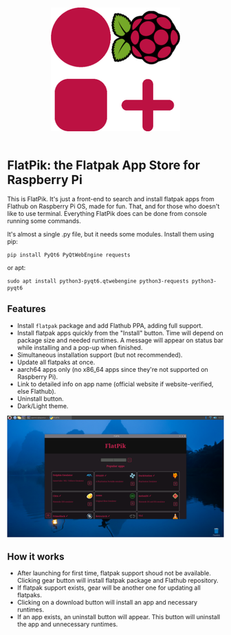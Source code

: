 <p align="center"><img src="img/FlatPik.png" style="width: 300px; margin-bottom:20px"></p>

# FlatPik: the Flatpak App Store for Raspberry Pi
This is FlatPik. It's just a front-end to search and install flatpak apps from Flathub on Raspberry Pi OS, made for fun. That, and for those who doesn't like to use terminal. Everything FlatPik does can be done from console running some commands.

It's almost a single .py file, but it needs some modules. Install them using pip:

```shell
pip install PyQt6 PyQtWebEngine requests
```

or apt:

```shell
sudo apt install python3-pyqt6.qtwebengine python3-requests python3-pyqt6
```

## Features
* Install `flatpak` package and add Flathub PPA, adding full support.
* Install flatpak apps quickly from the "Install" button. Time will depend on package size and needed runtimes. A message will appear on status bar while installing and a pop-up when finished.
* Simultaneous installation support (but not recommended).
* Update all flatpaks at once.
* aarch64 apps only (no x86_64 apps since they're not supported on Raspberry Pi).
* Link to detailed info on app name (official website if website-verified, else Flathub).
* Uninstall button.
* Dark/Light theme.

![Captura de FlatPik](img/popular-apps.png)

## How it works
* After launching for first time, flatpak support shoud not be available. Clicking gear button will install flatpak package and Flathub repository.
* If flatpak support exists, gear will be another one for updating all flatpaks.
* Clicking on a download button will install an app and necessary runtimes.
* If an app exists, an uninstall button will appear. This button will uninstall the app and unnecessary runtimes.
